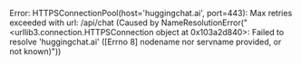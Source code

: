 Error: HTTPSConnectionPool(host='huggingchat.ai', port=443): Max retries exceeded with url: /api/chat (Caused by NameResolutionError("<urllib3.connection.HTTPSConnection object at 0x103a2d840>: Failed to resolve 'huggingchat.ai' ([Errno 8] nodename nor servname provided, or not known)"))